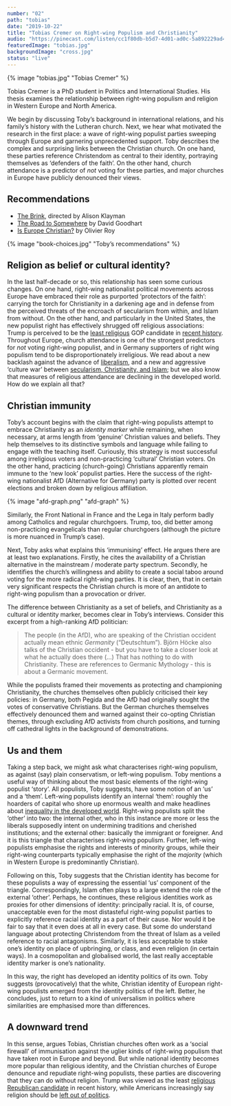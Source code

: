 ```yaml
---
number: "02"
path: "tobias"
date: "2019-10-22"
title: "Tobias Cremer on Right-wing Populism and Christianity"
audio: "https://pinecast.com/listen/cc1f80db-b5d7-4d01-ad0c-5a892229ad4c.mp3"
featuredImage: "tobias.jpg"
backgroundImage: "cross.jpg"
status: "live"
---
```


{% image "tobias.jpg" "Tobias Cremer" %}

Tobias Cremer is a PhD student in Politics and International Studies. His thesis examines the relationship between right-wing populism and religion in Western Europe and North America.

We begin by discussing Toby’s background in international relations, and his family’s history with the Lutheran church. Next, we hear what motivated the research in the first place: a wave of right-wing populist parties sweeping through Europe and garnering unprecedented support. Toby describes the complex and surprising links between the Christian church. On one hand, these parties reference Christendom as central to their identity, portraying themselves as ‘defenders of the faith’. On the other hand, church attendance is a predictor of *not* voting for these parties, and major churches in Europe have publicly denounced their views. 

## Recommendations

- [The Brink](https://letterboxd.com/film/the-brink-2019/), directed by Alison Klayman
- [The Road to Somewhere](https://www.goodreads.com/en/book/show/32446555) by David Goodhart
- [Is Europe Christian?](https://www.goodreads.com/book/show/48715693) by Olivier Roy

{% image "book-choices.jpg" "Toby’s recommendations" %}

## Religion as belief or cultural identity?

In the last half-decade or so, this relationship has seen some curious changes. On one hand, right-wing nationalist political movements across Europe have embraced their role as purported ‘protectors of the faith’: carrying the torch for Christianity in a darkening age and in defense from the perceived threats of the encroach of secularism from within, and Islam from without. On the other hand, and particularly in the United States, the new populist right has effectively shrugged off religious associations: Trump is perceived to be the [least religious](https://time.com/4194738/poll-religious-voters-embrace-donald-trump-even-if-he-lacks-faith/) GOP candidate in [recent history](https://www.pewresearch.org/fact-tank/2016/01/27/key-findings-faith-and-politics-in-2016-presidential-race/). Throughout Europe, church attendance is one of the strongest predictors for *not* voting right-wing populist, and in Germany supporters of right wing populism tend to be disproportionately irreligious. We read about a new backlash against the advance of [liberalism](https://www.cambridge.org/core/journals/perspectives-on-politics/article/trump-and-the-populist-authoritarian-parties-the-silent-revolution-in-reverse/FE06E514F88A13C8DBFD41984D12D88D), and a new and aggressive ‘culture war’ between [secularism, Christianity, and Islam](https://www.goodreads.com/book/show/15893689); but we also know that measures of religious attendance are declining in the developed world. How do we explain all that?

## Christian immunity

Toby’s account begins with the claim that right-wing populists attempt to embrace Christianity as an *identity marker* while remaining, when necessary, at arms length from ‘genuine’ Christian values and beliefs. They help themselves to its distinctive symbols and language while failing to engage with the teaching itself. Curiously, this strategy is most successful among irreligious voters and non-practicing ‘cultural’ Christian voters. On the other hand, practicing (church-going) Christians apparently remain immune to the ‘new look’ populist parties. Here the success of the right-wing nationalist AfD (Alternative for Germany) party is plotted over recent elections and broken down by religious affiliation.

{% image "afd-graph.png" "afd-graph" %}

Similarly, the Front National in France and the Lega in Italy perform badly among Catholics and regular churchgoers. Trump, too, did better among non-practicing evangelicals than regular churchgoers (although the picture is more nuanced in Trump’s case).

Next, Toby asks what explains this ‘immunising’ effect. He argues there are at least two explanations. Firstly, he cites the availability of a Christian alternative in the mainstream / moderate party spectrum. Secondly, he identifies the church’s willingness and ability to create a social taboo around voting for the more radical right-wing parties.  It is clear, then, that in certain very significant respects the Christian church is more of an antidote to right-wing populism than a provocation or driver.

The difference between Christianity as a set of beliefs, and Christianity as a cultural or identity marker, becomes clear in Toby’s interviews. Consider this excerpt from a high-ranking AfD politician:

> The people (in the AfD), who are speaking of the Christian occident actually mean ethnic *Germanity* (“Deutschtum”). Björn Höcke also talks of the Christian occident - but you have to take a closer look at what he actually does there (...) That has nothing to do with Christianity. These are references to Germanic Mythology - this is about a Germanic movement.

While the populists framed their movements as protecting and championing Christianity, the churches themselves often publicly criticised their key policies: in Germany, both Pegida and the AfD had originally sought the votes of conservative Christians. But the German churches themselves effectively denounced them and warned against their co-opting Christian themes, through excluding AfD activists from church positions, and turning off cathedral lights in the background of demonstrations.

## Us and them

Taking a step back, we might ask what characterises right-wing populism, as against (say) plain conservatism, or left-wing populism. Toby mentions a useful way of thinking about the most basic elements of the right-wing populist ‘story’. All populists, Toby suggests, have some notion of an ‘us’ and a ‘them’. Left-wing populists identify an internal ‘them’: roughly the hoarders of capital who shore up enormous wealth and make headlines about [inequality in the developed world](https://www.cbpp.org/research/poverty-and-inequality/a-guide-to-statistics-on-historical-trends-in-income-inequality). Right-wing populists split the ‘other’ into two: the internal other, who in this instance are more or less the liberals supposedly intent on undermining traditions and cherished institutions; and the external other: basically the immigrant or foreigner. And it is this triangle that characterises right-wing populism. Further, left-wing populists emphasise the rights and interests of minority groups, while their right-wing counterparts typically emphasise the right of the *majority* (which in Western Europe is predominantly Christian).

Following on this, Toby suggests that the Christian identity has become for these populists a way of expressing the essential ‘us’ component of the triangle. Correspondingly, Islam often plays to a large extend the role of the external ‘other’. Perhaps, he continues, these religious identities work as proxies for other dimensions of identity: principally racial. It is, of course, unacceptable even for the most distasteful right-wing populist parties to explicitly reference racial identity as a part of their cause. Nor would it be fair to say that it even does at all in every case. But some do understand language about protecting Christendom from the threat of Islam as a veiled reference to racial antagonisms. Similarly, it is less acceptable to stake one’s identity on place of upbringing, or class, and even religion (in certain ways). In a cosmopolitan and globalised world, the last really acceptable identity marker is one’s nationality. 

In this way, the right has developed an identity politics of its own. Toby suggests (provocatively) that the white, Christian identity of European right-wing populists emerged from the identity politics of the left. Better, he concludes, just to return to a kind of universalism in politics where similarities are emphasised more than differences.

## A downward trend

In this sense, argues Tobias, Christian churches often work as a ‘social firewall’ of immunisation against the uglier kinds of right-wing populism that have taken root in Europe and beyond. But while national identity becomes more popular than religious identity, and the Christian churches of Europe denounce and repudiate right-wing populists, these parties are discovering that they can do without religion. Trump was viewed as the least [religious Republican candidate](https://www.pewforum.org/2016/01/27/faith-and-the-2016-campaign/) in recent history, while Americans increasingly say religion should be [left out of politics](https://www.pewforum.org/2019/11/15/americans-have-positive-views-about-religions-role-in-society-but-want-it-out-of-politics/).